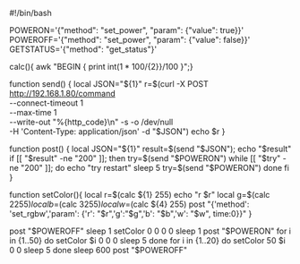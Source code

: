 #!/bin/bash

POWERON='{"method": "set_power", "param": {"value": true}}'
POWEROFF='{"method": "set_power", "param": {"value": false}}'
GETSTATUS='{"method": "get_status"}'

calc(){ awk "BEGIN { print int(${1}*100/${2}}/100 }";}

function send() {
    local JSON="${1}"
    r=$(curl -X POST http://192.168.1.80/command \
    --connect-timeout 1 \
    --max-time 1 \
    --write-out "%{http_code}\n" -s -o /dev/null \
    -H 'Content-Type: application/json'
    -d "$JSON")
    echo $r
}


function post() {
    local JSON="${1}"
    result=$(send "$JSON");
    echo "$result"
    if [[ "$result" -ne "200" ]]; then
        try=$(send "$POWERON")
        while [[ "$try" -ne "200" ]]; do
            echo "try restart"
            sleep 5
            try=$(send "$POWERON")
        done
    fi
}

function setColor(){
    local r=$(calc ${1} 255)
    echo "r $r"
    local g=$(calc ${2} 255)
    local b=$(calc ${3} 255)
    local w=$(calc ${4} 255)
    post "{'method': 'set_rgbw','param': {'r': "$r",'g':"$g",'b': "$b",'w': "$w", time:0}}"
}

post "$POWEROFF"
sleep 1
setColor 0 0 0 0
sleep 1
post "$POWERON"
for i in {1..50}
do
    setColor $i 0 0 0
    sleep 5
done
for i in {1..20}
do
    setColor 50 $i 0 0
    sleep 5
done
sleep 600
post "$POWEROFF"
